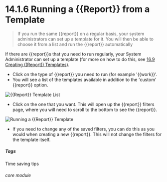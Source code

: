 # 14.1.6 Running a {{Report}} from a Template

> If you run the same {{report}} on a regular basis, your system administrators can set up a template for it.  You will then be able to choose it from a list and run the {{report}} automatically



If there are {{report}}s that you need to run regularly, your System Administrator can set up a template (for more on how to do this, see [16.9 Creating ((Report)) Templates](/help/index/p/16.9)). 

- Click on the type of {{report}} you need to run (for example '{{work}}'.
- You will see a list of the templates available in addition to the 'custom' {{report}} option.

![{{Report}} Template List](13.1.6a.png)

- Click on the one that you want. This will open up the {{report}} filters page, where you will need to scroll to the bottom to see the {{report}}. 

![Running a {{Report}} Template](13.1.6b.png)

- If you need to change any of the saved filters, you can do this as you would when creating a new {{report}}. This will not change the filters for the template itself.


##### Tags
Time saving tips

###### core module




